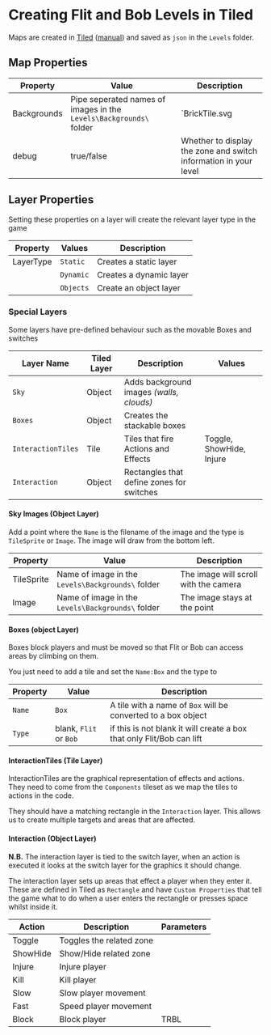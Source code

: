 # Creating Flit and Bob Levels in Tiled
Maps are created in [Tiled](https://www.mapeditor.org/) ([manual](http://doc.mapeditor.org/en/stable/)) and saved as `json` in the `Levels` folder.

## Map Properties

| Property | Value | Description |
|---|---|---|
| Backgrounds | Pipe seperated names of images in the `Levels\Backgrounds\` folder | `BrickTile.svg|Gnome.svg|WallTile.svg|Clouds.svg` |
| debug | true/false | Whether to display the zone and switch information in your level |

## Layer Properties

Setting these properties on a layer will create the relevant layer type in the game

| Property | Values | Description |
|----------|----------|-----------|
| LayerType | `Static` | Creates a static layer |
| | `Dynamic` | Creates a dynamic layer |
| | `Objects` | Create an object layer |

### Special Layers
Some layers have pre-defined behaviour such as the movable Boxes and switches

| Layer Name | Tiled Layer| Description | Values | 
|----------|--|--------|-----------|
| `Sky` | Object | Adds background images _(walls, clouds)_ |  |
| `Boxes` | Object |Creates the stackable boxes |  |
| `InteractionTiles` | Tile | Tiles that fire Actions and Effects | Toggle, ShowHide, Injure |
| `Interaction` | Object |Rectangles that define zones for switches | |

#### Sky Images (Object Layer)
Add a point where the `Name` is the filename of the image and the type is `TileSprite` or `Image`. The image will draw from the bottom left.

| Property | Value | Description |
|---|---|---|
| TileSprite | Name of image in the `Levels\Backgrounds\` folder | The image will scroll with the camera |
| Image | Name of image in the `Levels\Backgrounds\` folder | The image stays at the point |

#### Boxes (object Layer)
Boxes block players and must be moved so that Flit or Bob can access areas by climbing on them. 

You just need to add a tile and set the `Name:Box` and the type to

| Property | Value | Description |
|---|---|---|
| `Name` | `Box` | A tile with a name of `Box` will be converted to a box object |
| `Type` | blank, `Flit` or `Bob` | if this is not blank it will create a box that only Flit/Bob can lift |

#### InteractionTiles (Tile Layer)
InteractionTiles are the graphical representation of effects and actions. They need to come from the `Components` tileset as we map the tiles to actions in the code. 

They should have a matching rectangle in the `Interaction` layer. This allows us to create multiple targets and areas that are affected.

#### Interaction (Object Layer)

__N.B.__ The interaction layer is tied to the switch layer, when an action is executed it looks at the switch layer for the graphics it should change.

The interaction layer sets up areas that effect a player when they enter it. These are defined in Tiled as  `Rectangle` and have `Custom Properties` that tell the game what to do when a user enters the rectangle or presses space whilst inside it.

| Action | Description | Parameters |
|---|---|---|
| Toggle | Toggles the related zone | |
| ShowHide | Show/Hide related zone | |
| Injure | Injure player | |
| Kill | Kill player | |
| Slow | Slow player movement | |
| Fast | Speed player movement | |
| Block | Block player | TRBL |